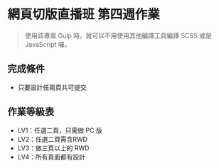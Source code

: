 # 網頁切版直播班 第四週作業

> 使用該專案 Gulp 時，就可以不用使用其他編譯工具編譯 SCSS 或是 JavaScript 囉。

## 完成條件

- 只要設計任兩頁共可提交

## 作業等級表

- LV1：任選二頁，只需做 PC 版
- LV2：任選二頁需含RWD
- LV3：做三頁以上的 RWD
- LV4：所有頁面都有設計

